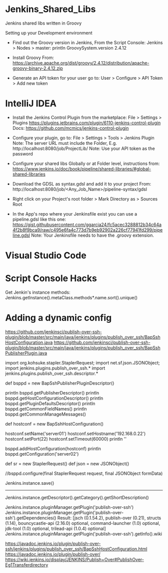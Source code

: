 # Jenkins_Shared_Libs
Jenkins shared libs written in Groovy

Setting up your Development environment

- Find out the Groovy version in Jenkins, From the Script Console:
    Jenkins > Nodes > master: println GroovySystem.version
    2.4.12

- Install Groovy From:
    https://archive.apache.org/dist/groovy/2.4.12/distribution/apache-groovy-binary-2.4.12.zip

- Generate an API token for your user go to: 
    User > Configure > API Token > Add new token 

# IntelliJ IDEA        
- Install the Jenkins Control Plugin from the marketplace:
    File > Settings > Plugins
    https://plugins.jetbrains.com/plugin/6110-jenkins-control-plugin
    Docs: https://github.com/mcmics/jenkins-control-plugin
    
- Configure your plugin, go to:
    File > Settings > Tools > Jenkins Plugin
    Note: The server URL must include the Folder, E.g.
        http://localhost:8080/job/ProjectLib/
    Note: Use your API token as the password 
       
- Configure your shared libs Globally or at Folder level, instructions from:
    https://www.jenkins.io/doc/book/pipeline/shared-libraries/#global-shared-libraries

- Download the GDSL as syntax.gdsl and add it to your project From:
    http://localhost:8080/job/<Any_Job_Name>/pipeline-syntax/gdsl
   
- Right click on your Project's root folder > Mark Directory as > Sources Root
  
- In the App's repo where your Jenkinsfile exist you can use a pipeline.gdsl like this one: 
    https://gist.githubusercontent.com/ggarcia24/fc5acec3288812b34c64a4f2b8f9bca9/raw/c495e6fa4c773d7b9eb92902a226cf77941fd299/pipeline.gdsl
    Note: Your Jenkinsfile needs to have the .groovy extension.    

# Visual Studio Code


# Script Console Hacks

Get Jenkin's instance methods: 
Jenkins.getInstance().metaClass.methods*.name.sort().unique()

# Adding a dynamic config 

https://github.com/jenkinsci/publish-over-ssh-plugin/blob/master/src/main/java/jenkins/plugins/publish_over_ssh/BapSshHostConfiguration.java
https://github.com/jenkinsci/publish-over-ssh-plugin/blob/master/src/main/java/jenkins/plugins/publish_over_ssh/BapSshPublisherPlugin.java


import org.kohsuke.stapler.StaplerRequest;
import net.sf.json.JSONObject;
import jenkins.plugins.publish_over_ssh.*
import jenkins.plugins.publish_over_ssh.descriptor.*

def bsppd = new BapSshPublisherPluginDescriptor()

println bsppd.getPublisherDescriptor()
println bsppd.getHostConfigurationDescriptor()
println bsppd.getPluginDefaultsDescriptor()
println bsppd.getCommonFieldNames()
println bsppd.getCommonManageMessages()

def hostconf = new BapSshHostConfiguration()

hostconf.setName('server01')
hostconf.setHostname('192.168.0.22')
hostconf.setPort(22)
hostconf.setTimeout(60000)
println ''

bsppd.addHostConfiguration(hostconf)
println bsppd.getConfiguration('server02')

def sr = new StaplerRequest()
def json = new JSONObject()

//bsppd.configure(final StaplerRequest request, final JSONObject formData)

Jenkins.instance.save()


----
Jenkins.instance.getDescriptor().getCategory().getShortDescription() 

Jenkins.instance.pluginManager.getPlugin('publish-over-ssh')
Jenkins.instance.pluginManager.getPlugin('publish-over-ssh').getDependencies()
Result: [jsch (0.1.54.2), publish-over (0.21), structs (1.14), bouncycastle-api (2.16.0) optional, command-launcher (1.0) optional, jdk-tool (1.0) optional, trilead-api (1.0.4) optional]
Jenkins.instance.pluginManager.getPlugin('publish-over-ssh').getInfo().wiki



https://javadoc.jenkins.io/plugin/publish-over-ssh/jenkins/plugins/publish_over_ssh/BapSshHostConfiguration.html
https://javadoc.jenkins.io/plugin/publish-over/
https://wiki.jenkins.io/display/JENKINS/Publish+Over#PublishOver-Eg1Transferdirectory

